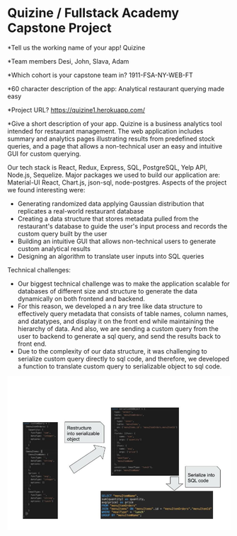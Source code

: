 # Quizine / Fullstack Academy Capstone Project

\*Tell us the working name of your app!
Quizine

\*Team members
Desi, John, Slava, Adam

\*Which cohort is your capstone team in?
1911-FSA-NY-WEB-FT

\*60 character description of the app:
Analytical restaurant querying made easy

\*Project URL?
https://quizine1.herokuapp.com/

\*Give a short description of your app.
Quizine is a business analytics tool intended for restaurant management. The web application includes summary and analytics pages illustrating results from predefined stock queries, and a page that allows a non-technical user an easy and intuitive GUI for custom querying.

Our tech stack is React, Redux, Express, SQL, PostgreSQL, Yelp API, Node.js, Sequelize. Major packages we used to build our application are: Material-UI React, Chart.js, json-sql, node-postgres.
Aspects of the project we found interesting were:

* Generating randomized data applying Gaussian distribution that replicates a real-world restaurant database
* Creating a data structure that stores metadata pulled from the restaurant's database to guide the user's input process and records the custom query built by the user
* Building an intuitive GUI that allows non-technical users to generate custom analytical results
* Designing an algorithm to translate user inputs into SQL queries

Technical challenges:

* Our biggest technical challenge was to make the application scalable for databases of different size and structure to generate the data dynamically on both frontend and backend.
* For this reason, we developed a n ary tree like data structure to effectively query metadata that consists of table names, column names, and datatypes, and display it on the front end while maintaining the hierarchy of data. And also, we are sending a custom query from the user to backend to generate a sql query, and send the results back to front end.
* Due to the complexity of our data structure, it was challenging to serialize custom query directly to sql code, and therefore, we developed a function to translate custom query to serializable object to sql code.

![Technical Challenge Image](public/technicalChallenges.png)
